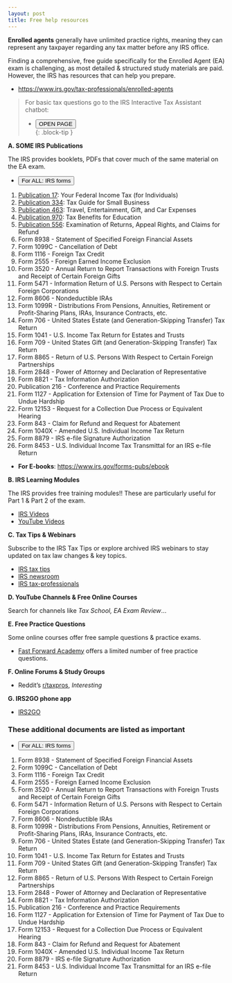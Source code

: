 ```yaml
---
layout: post
title: Free help resources
--- 
```


<script>
function button3() { window.open("https://www.irs.gov/help/ita"); }
</script>

**Enrolled agents** generally have unlimited practice rights, meaning they can represent any taxpayer regarding any tax matter before any IRS office.

Finding a comprehensive, free guide specifically for the Enrolled Agent (EA) exam is challenging, as most detailed & structured study materials are paid. However, the IRS has resources that can help you prepare.
- https://www.irs.gov/tax-professionals/enrolled-agents

> For basic tax questions go to the IRS Interactive Tax Assistant chatbot:  
> - <button onclick="button3()">OPEN PAGE</button>  
{: .block-tip }

**A. SOME IRS Publications**

The IRS provides booklets, PDFs that cover much of the same material on the EA exam.

<script>
function buttonFunc() { window.open("https://www.irs.gov/forms-pubs"); }
</script>
- <button onclick="buttonFunc()">For ALL: IRS forms</button>

1. [Publication 17](https://www.irs.gov/pub/irs-pdf/p17.pdf): Your Federal Income Tax (for Individuals)
1. [Publication 334](https://www.irs.gov/pub/irs-pdf/p334.pdf): Tax Guide for Small Business
1. [Publication 463](https://www.irs.gov/pub/irs-pdf/p463.pdf): Travel, Entertainment, Gift, and Car Expenses
1. [Publication 970](https://www.irs.gov/pub/irs-pdf/p970.pdf): Tax Benefits for Education
1. [Publication 556](https://www.irs.gov/pub/irs-pdf/p556.pdf): Examination of Returns, Appeal Rights, and Claims for Refund
2. Form 8938 - Statement of Specified Foreign Financial Assets
2. Form 1099C - Cancellation of Debt
3. Form 1116 - Foreign Tax Credit
4. Form 2555 - Foreign Earned Income Exclusion
5. Form 3520 - Annual Return to Report Transactions with Foreign Trusts and Receipt of Certain Foreign Gifts
6. Form 5471 - Information Return of U.S. Persons with Respect to Certain Foreign Corporations
7. Form 8606 - Nondeductible IRAs
8. Form 1099R - Distributions From Pensions, Annuities, Retirement or Profit-Sharing Plans, IRAs, Insurance Contracts, etc.
9. Form 706 - United States Estate (and Generation-Skipping Transfer) Tax Return
10. Form 1041 - U.S. Income Tax Return for Estates and Trusts
11. Form 709 - United States Gift (and Generation-Skipping Transfer) Tax Return
12. Form 8865 - Return of U.S. Persons With Respect to Certain Foreign Partnerships
13. Form 2848 - Power of Attorney and Declaration of Representative
14. Form 8821 - Tax Information Authorization
15. Publication 216 - Conference and Practice Requirements
16. Form 1127 - Application for Extension of Time for Payment of Tax Due to Undue Hardship
17. Form 12153 - Request for a Collection Due Process or Equivalent Hearing
18. Form 843 - Claim for Refund and Request for Abatement
19. Form 1040X - Amended U.S. Individual Income Tax Return
20. Form 8879 - IRS e-file Signature Authorization
21. Form 8453 - U.S. Individual Income Tax Transmittal for an IRS e-file Return

- **For E-books**: https://www.irs.gov/forms-pubs/ebook

**B. IRS Learning Modules**

The IRS provides free training modules!! These are particularly useful for Part 1 & Part 2 of the exam.

- [IRS Videos](https://www.irs.gov/newsroom/videos)
- [YouTube Videos](https://www.youtube.com/@irsvideos)

**C. Tax Tips & Webinars**

Subscribe to the IRS Tax Tips or explore archived IRS webinars to stay updated on tax law changes & key topics.

- [IRS tax tips](https://www.irs.gov/newsroom/irs-tax-tips)
- [IRS newsroom]([fix](https://www.irs.gov/newsroom/videos))
- [IRS tax-professionals](https://www.irs.gov/tax-professionals)

**D. YouTube Channels & Free Online Courses**

Search for channels like *Tax School, EA Exam Review*...

**E. Free Practice Questions**

Some online courses offer free sample questions & practice exams.
- [Fast Forward Academy](https://fastforwardacademy.com) offers a limited number of free practice questions.

**F. Online Forums & Study Groups**

- Reddit’s [r/taxpros](https://www.reddit.com/r/taxpros/), *Interesting*

**G. IRS2GO phone app**

- [IRS2GO](https://www.irs.gov/help/irs2goapp)

### These additional documents are listed as important

- <button onclick="buttonFunc()">For ALL: IRS forms</button>

1. Form 8938 - Statement of Specified Foreign Financial Assets
2. Form 1099C - Cancellation of Debt
3. Form 1116 - Foreign Tax Credit
4. Form 2555 - Foreign Earned Income Exclusion
5. Form 3520 - Annual Return to Report Transactions with Foreign Trusts and Receipt of Certain Foreign Gifts
6. Form 5471 - Information Return of U.S. Persons with Respect to Certain Foreign Corporations
7. Form 8606 - Nondeductible IRAs
8. Form 1099R - Distributions From Pensions, Annuities, Retirement or Profit-Sharing Plans, IRAs, Insurance Contracts, etc.
9. Form 706 - United States Estate (and Generation-Skipping Transfer) Tax Return
10. Form 1041 - U.S. Income Tax Return for Estates and Trusts
11. Form 709 - United States Gift (and Generation-Skipping Transfer) Tax Return
12. Form 8865 - Return of U.S. Persons With Respect to Certain Foreign Partnerships
13. Form 2848 - Power of Attorney and Declaration of Representative
14. Form 8821 - Tax Information Authorization
15. Publication 216 - Conference and Practice Requirements
16. Form 1127 - Application for Extension of Time for Payment of Tax Due to Undue Hardship
17. Form 12153 - Request for a Collection Due Process or Equivalent Hearing
18. Form 843 - Claim for Refund and Request for Abatement
19. Form 1040X - Amended U.S. Individual Income Tax Return
20. Form 8879 - IRS e-file Signature Authorization
21. Form 8453 - U.S. Individual Income Tax Transmittal for an IRS e-file Return

